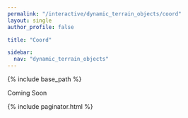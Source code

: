 ```yaml
---
permalink: "/interactive/dynamic_terrain_objects/coord"
layout: single
author_profile: false

title: "Coord"

sidebar:
  nav: "dynamic_terrain_objects"
---
```


{% include base_path %}

Coming Soon

{% include paginator.html %}
